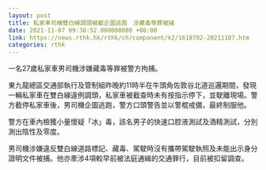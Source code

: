 ```yaml
---
layout: post
title: 私家車司機雙白線調頭被截企圖逃跑　涉藏毒等罪被捕
date: 2021-11-07 09:38:52.000000000 +08:00
link: https://news.rthk.hk/rthk/ch/component/k2/1618702-20211107.htm
categories: rthk
---
```


一名27歲私家車男司機涉嫌藏毒等罪被警方拘捕。

東九龍總區交通部執行及管制組昨晚約11時半在牛頭角佐敦谷北道巡邏期間，發現一輛私家車在雙白線違例調頭，私家車被截查時未有按指示停下，並駛離現場。警方截停私家車後，男司機企圖逃跑，警方口頭警告並以警棍戒備，最終制服他。

警方在車內檢獲小量懷疑「冰」毒，該名男子的快速口腔液測試及酒精測試，分別測出陰性及零度。

男司機涉嫌違反雙白線道路標記、藏毒、駕駛時沒有攜帶駕駛執照及未能出示身分證明文件被捕。他亦牽涉4項較早前被法庭通緝的交通罪行，目前被扣留調查。
